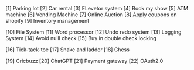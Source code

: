 [1] Parking lot
[2] Car rental
[3] ELevetor system
[4] Book my show
[5] ATM machine
[6] Vending Machine
[7] Online Auction
[8] Apply coupons on shopify
[9] Inventory management

[10] File System
[11] Word processor
[12] Undo redo system
[13] Logging System
[14] Avoid nulll check
[15] Buy in double check locking

[16] Tick-tack-toe
[17] Snake and ladder
[18] Chess

[19] Cricbuzz
[20] ChatGPT
[21] Payment gateway
[22] OAuth2.0



